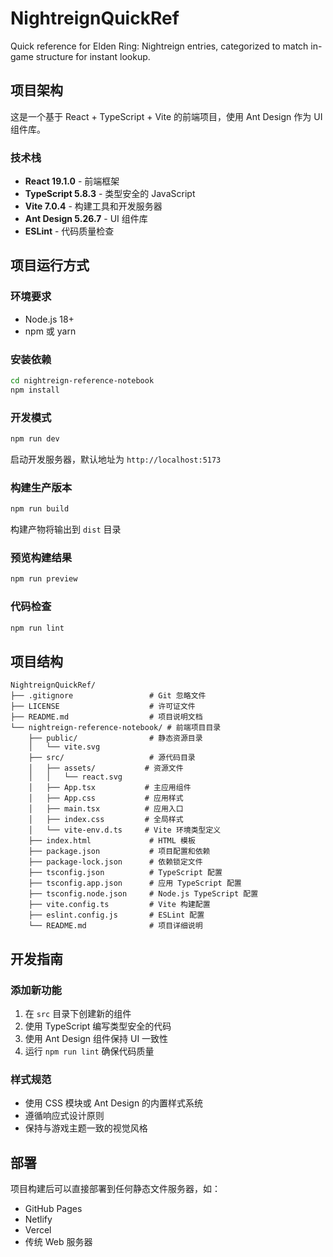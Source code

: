 # NightreignQuickRef

Quick reference for Elden Ring: Nightreign entries, categorized to match in-game structure for instant lookup.

## 项目架构

这是一个基于 React + TypeScript + Vite 的前端项目，使用 Ant Design 作为 UI 组件库。

### 技术栈

- **React 19.1.0** - 前端框架
- **TypeScript 5.8.3** - 类型安全的 JavaScript
- **Vite 7.0.4** - 构建工具和开发服务器
- **Ant Design 5.26.7** - UI 组件库
- **ESLint** - 代码质量检查

## 项目运行方式

### 环境要求

- Node.js 18+ 
- npm 或 yarn

### 安装依赖

```bash
cd nightreign-reference-notebook
npm install
```

### 开发模式

```bash
npm run dev
```

启动开发服务器，默认地址为 `http://localhost:5173`

### 构建生产版本

```bash
npm run build
```

构建产物将输出到 `dist` 目录

### 预览构建结果

```bash
npm run preview
```

### 代码检查

```bash
npm run lint
```

## 项目结构

```
NightreignQuickRef/
├── .gitignore                 # Git 忽略文件
├── LICENSE                    # 许可证文件
├── README.md                  # 项目说明文档
└── nightreign-reference-notebook/ # 前端项目目录
    ├── public/                # 静态资源目录
    │   └── vite.svg
    ├── src/                   # 源代码目录
    │   ├── assets/           # 资源文件
    │   │   └── react.svg
    │   ├── App.tsx           # 主应用组件
    │   ├── App.css           # 应用样式
    │   ├── main.tsx          # 应用入口
    │   ├── index.css         # 全局样式
    │   └── vite-env.d.ts     # Vite 环境类型定义
    ├── index.html             # HTML 模板
    ├── package.json           # 项目配置和依赖
    ├── package-lock.json      # 依赖锁定文件
    ├── tsconfig.json          # TypeScript 配置
    ├── tsconfig.app.json      # 应用 TypeScript 配置
    ├── tsconfig.node.json     # Node.js TypeScript 配置
    ├── vite.config.ts         # Vite 构建配置
    ├── eslint.config.js       # ESLint 配置
    └── README.md              # 项目详细说明
```

## 开发指南

### 添加新功能

1. 在 `src` 目录下创建新的组件
2. 使用 TypeScript 编写类型安全的代码
3. 使用 Ant Design 组件保持 UI 一致性
4. 运行 `npm run lint` 确保代码质量

### 样式规范

- 使用 CSS 模块或 Ant Design 的内置样式系统
- 遵循响应式设计原则
- 保持与游戏主题一致的视觉风格

## 部署

项目构建后可以直接部署到任何静态文件服务器，如：

- GitHub Pages
- Netlify
- Vercel
- 传统 Web 服务器
